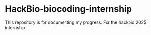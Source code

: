 # HackBio-biocoding-internship
This repository is for documenting my progress. For the hackbio 2025 internship
